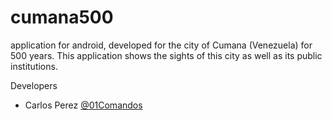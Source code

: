 # cumana500
application for android, developed for the city of Cumana (Venezuela) for 500 years. This application shows the sights of this city as well as its public institutions.

Developers

* Carlos Perez <a class="ProfileHeaderCard-screennameLink u-linkComplex js-nav" href="/01Comandos">@<span class="u-linkComplex-target">01Comandos</span></a>
